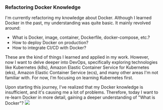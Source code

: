 ### Refactoring Docker Knowledge

I'm currently refactoring my knowledge about Docker. Although I learned Docker
in the past, my understanding was quite basic. It mainly revolved around:

- What is Docker, image, container, Dockerfile, docker-compose, etc.?
- How to deploy Docker on production?
- How to integrate CI/CD with Docker?

These are the kind of things I learned and applied in my work. However, now I
want to delve deeper into DevOps, specifically exploring technologies like
Kubernetes (k8s), Amazon Elastic Container Service for Kubernetes (eks), Amazon
Elastic Container Service (ecs), and many other areas I'm not familiar with. For
now, I'm focusing on learning Kubernetes first.

Upon starting this journey, I've realized that my Docker knowledge is
insufficient, and it's causing me a lot of problems. Therefore, today I want to
re-learn Docker in more detail, gaining a deeper understanding of "What is
Docker"?
![](https://cloud.z.com/vn/wp-content/uploads/2023/02/image1-15.png)
